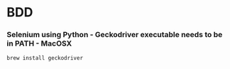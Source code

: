 # BDD

### Selenium using Python - Geckodriver executable needs to be in PATH - MacOSX

`brew install geckodriver`

